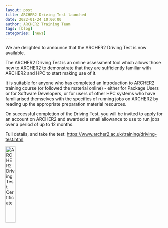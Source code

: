 ```yaml
---
layout: post
title: ARCHER2 Driving Test launched
date: 2022-01-24 10:00:00
author: ARCHER2 Training Team
tags: [blog] 
categories: [news]
---
```



We are delighted to announce that the ARCHER2 Driving Test is now available.

The ARCHER2 Driving Test is an online assessment tool which allows those new to ARCHER2 to demonstrate that they are sufficiently familiar with ARCHER2 and HPC to start making use of it. 

It is suitable for anyone who has completed an Introduction to ARCHER2 training course (or followed the material online) - either for Package Users or for Software Developers, or for users of other HPC systems who have familiarised themselves with the specifics of running jobs on ARCHER2 by reading up the appropriate preparation material resources.

On successful completion of the Driving Test, you will be invited to apply for an account on ARCHER2 and awarded a small allowance to use to run jobs over a period of up to 12 months.

Full details, and take the test: <https://www.archer2.ac.uk/training/driving-test.html>







<a href="{{ site.baseurl }}/training/driving-test.html  ">
<img src="{{ site.baseurl }}/img/blog/220124-driving-test-certificate.jpg" alt="ARCHER2 Driving Test Certificate" title="ARCHER2" style="width: 25%"   /></a>






<!--

<img src="{{ site.baseurl }}/img/news/210127-IMG_0126.jpg" alt="ARCHER2" title="ARCHER2"/>



<a href="https:www        ">
<img src="{{ site.baseurl }}/img/blog/211030-uk-stats-auth.jpg" alt="ARCHER2" title="ARCHER2" style="width: 30%"   /></a>



![image]({{ site.baseurl }}/img/blog/210412-systems-blog_pic2.jpg)
{: .img-center style="width: 60%" 
alt="ARCHER2" 
title="ARCHER2"}



<div>

<iframe title="Video"  width="1000" height="560" src="https://www.youtube.com/embed/UXHE7ljmhaQ" frameborder="0" allow="accelerometer; autoplay; encrypted-media; gyroscope; picture-in-picture" allowfullscreen></iframe>

</div>


-->